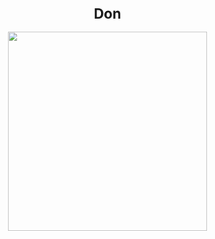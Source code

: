 <p>
<h1 align="center">Don</h1>
</p>

<div align="center"><img src="https://media.giphy.com/media/N23cG6apipMmQ/giphy.gif" width="400" height="400"/>
